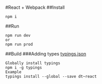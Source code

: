 #React + Webpack
##Install
```
npm i
```
##Run
```
npm run dev
or
npm run prod
```

##Build
###Adding types
[typings.json](./typings.json)
```
Globally install typings
npm i -g typings
Example
typings install --global --save dt~react
```


